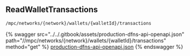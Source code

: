 
## ReadWalletTransactions
`/mpc/networks/{network}/wallets/{walletId}/transactions`



{% swagger src="../../.gitbook/assets/production-dfns-api-openapi.json" path="//mpc/networks/{network}/wallets/{walletId}/transactions" method="get" %}
[production-dfns-api-openapi.json](../../.gitbook/assets/production-dfns-api-openapi.json)
{% endswagger %}
